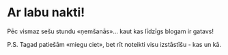 # Ar labu nakti!

Pēc vismaz sešu stundu «ņemšanās»... kaut kas līdzīgs blogam ir gatavs!

P.S. Tagad patiešām «miegu ciet», bet rīt noteikti visu izstāstīšu - kas un kā.
